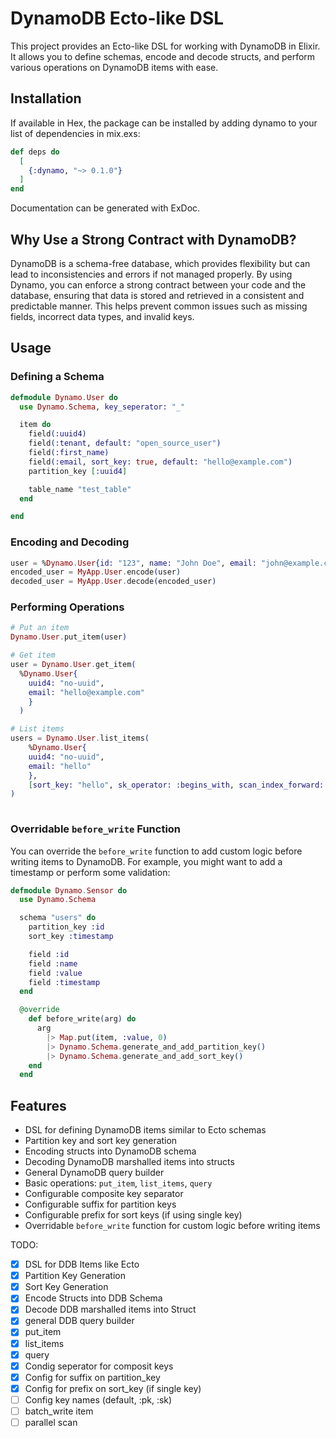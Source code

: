 # DynamoDB Ecto-like DSL

This project provides an Ecto-like DSL for working with DynamoDB in Elixir. It allows you to define schemas, encode and decode structs, and perform various operations on DynamoDB items with ease.

## Installation

If available in Hex, the package can be installed by adding dynamo to your list of dependencies in mix.exs:

```elixir 
def deps do
  [
    {:dynamo, "~> 0.1.0"}
  ]
end
```

Documentation can be generated with ExDoc.

## Why Use a Strong Contract with DynamoDB?

DynamoDB is a schema-free database, which provides flexibility but can lead to inconsistencies and errors if not managed properly. By using Dynamo, you can enforce a strong contract between your code and the database, ensuring that data is stored and retrieved in a consistent and predictable manner. This helps prevent common issues such as missing fields, incorrect data types, and invalid keys.

## Usage

### Defining a Schema

```elixir
defmodule Dynamo.User do
  use Dynamo.Schema, key_seperator: "_"

  item do
    field(:uuid4)
    field(:tenant, default: "open_source_user")
    field(:first_name)
    field(:email, sort_key: true, default: "hello@example.com")
    partition_key [:uuid4]

    table_name "test_table"
  end

end
```

### Encoding and Decoding

```elixir
user = %Dynamo.User{id: "123", name: "John Doe", email: "john@example.com", age: 30}
encoded_user = MyApp.User.encode(user)
decoded_user = MyApp.User.decode(encoded_user)
```

### Performing Operations

```elixir
# Put an item
Dynamo.User.put_item(user)

# Get item
user = Dynamo.User.get_item(
  %Dynamo.User{
    uuid4: "no-uuid",
    email: "hello@example.com"
    }
  )

# List items
users = Dynamo.User.list_items(
    %Dynamo.User{
    uuid4: "no-uuid",
    email: "hello"
    },
    [sort_key: "hello", sk_operator: :begins_with, scan_index_forward: false]
)
 
```

### Overridable `before_write` Function

You can override the `before_write` function to add custom logic before writing items to DynamoDB. For example, you might want to add a timestamp or perform some validation:

```elixir
defmodule Dynamo.Sensor do
  use Dynamo.Schema

  schema "users" do
    partition_key :id
    sort_key :timestamp

    field :id
    field :name
    field :value
    field :timestamp
  end

  @override
    def before_write(arg) do
      arg
        |> Map.put(item, :value, 0)
        |> Dynamo.Schema.generate_and_add_partition_key()
        |> Dynamo.Schema.generate_and_add_sort_key()
    end
  end
```

## Features

- DSL for defining DynamoDB items similar to Ecto schemas
- Partition key and sort key generation
- Encoding structs into DynamoDB schema
- Decoding DynamoDB marshalled items into structs
- General DynamoDB query builder
- Basic operations: `put_item`, `list_items`, `query`
- Configurable composite key separator
- Configurable suffix for partition keys
- Configurable prefix for sort keys (if using single key)
- Overridable `before_write` function for custom logic before writing items


TODO:
- [x] DSL for DDB Items like Ecto
- [x] Partition Key Generation
- [x] Sort Key Generation
- [x] Encode Structs into DDB Schema
- [x] Decode DDB marshalled items into Struct
- [x] general DDB query builder
- [x] put_item
- [x] list_items
- [x] query
- [x] Condig seperator for composit keys
- [x] Config for suffix on partition_key
- [x] Config for prefix on sort_key (if single key)
- [ ] Config key names (default, :pk, :sk)
- [ ] batch_write item
- [ ] parallel scan
